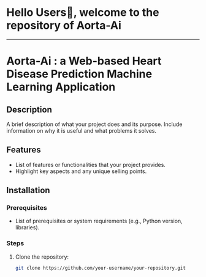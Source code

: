 # Hello Users👋, welcome to the repository of Aorta-Ai
-------
# Aorta-Ai : a Web-based Heart Disease Prediction Machine Learning Application

## Description

A brief description of what your project does and its purpose. Include information on why it is useful and what problems it solves.

## Features

- List of features or functionalities that your project provides.
- Highlight key aspects and any unique selling points.

## Installation

### Prerequisites

- List of prerequisites or system requirements (e.g., Python version, libraries).

### Steps

1. Clone the repository:
   ```bash
   git clone https://github.com/your-username/your-repository.git
